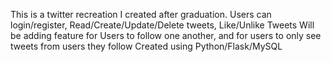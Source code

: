 This is a twitter recreation I created after graduation. 
Users can login/register, Read/Create/Update/Delete tweets, Like/Unlike Tweets
Will be adding feature for Users to follow one another, and for users to only see tweets from users they follow
Created using Python/Flask/MySQL
